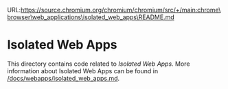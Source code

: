 URL:https://source.chromium.org/chromium/chromium/src/+/main:chrome\browser\web_applications\isolated_web_apps\README.md
# Isolated Web Apps

This directory contains code related to _Isolated Web Apps_. More information
about Isolated Web Apps can be found in
[/docs/webapps/isolated_web_apps.md](/docs/webapps/isolated_web_apps.md).
